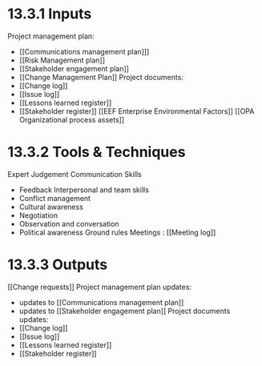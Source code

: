 # 13.3.1 Inputs
Project management plan:
* [[Communications management plan]]]
* [[Risk Management plan]]
* [[Stakeholder engagement plan]]
* [[Change Management Plan]]
Project documents:
* [[Change log]]
* [[Issue log]]
* [[Lessons learned register]]
* [[Stakeholder register]]
[[EEF Enterprise Environmental Factors]]
[[OPA Organizational process assets]]
# 13.3.2 Tools & Techniques
Expert Judgement
Communication Skills
* Feedback
Interpersonal and team skills
* Conflict management
* Cultural awareness
* Negotiation
* Observation and conversation
* Political awareness
Ground rules
Meetings : [[Meeting log]]

# 13.3.3 Outputs
[[Change requests]]
Project management plan updates:
* updates to [[Communications management plan]]
* updates to [[Stakeholder engagement plan]]
Project documents updates:
* [[Change log]]
* [[Issue log]]
* [[Lessons learned register]]
* [[Stakeholder register]]


